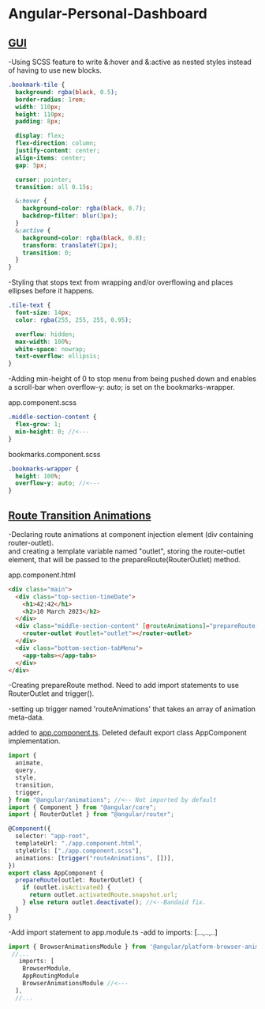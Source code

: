 # Angular-Personal-Dashboard

## <ins>GUI</ins>

-Using SCSS feature to write &:hover and &:active as nested styles instead of having to use new blocks.

```scss
.bookmark-tile {
  background: rgba(black, 0.5);
  border-radius: 1rem;
  width: 110px;
  height: 110px;
  padding: 8px;

  display: flex;
  flex-direction: column;
  justify-content: center;
  align-items: center;
  gap: 5px;

  cursor: pointer;
  transition: all 0.15s;

  &:hover {
    background-color: rgba(black, 0.7);
    backdrop-filter: blur(3px);
  }
  &:active {
    background-color: rgba(black, 0.8);
    transform: translateY(2px);
    transition: 0;
  }
}
```

-Styling that stops text from wrapping and/or overflowing and places ellipses before it happens.

```scss
.tile-text {
  font-size: 14px;
  color: rgba(255, 255, 255, 0.95);

  overflow: hidden;
  max-width: 100%;
  white-space: nowrap;
  text-overflow: ellipsis;
}
```

-Adding min-height of 0 to stop menu from being pushed down and enables a scroll-bar when overflow-y: auto; is set on the bookmarks-wrapper.

app.component.scss

```scss
.middle-section-content {
  flex-grow: 1;
  min-height: 0; //<---
}
```

bookmarks.component.scss

```scss
.bookmarks-wrapper {
  height: 100%;
  overflow-y: auto; //<---
}
```

## <ins>Route Transition Animations</ins>

-Declaring route animations at component injection element (div containing router-outlet).  
and creating a template variable named "outlet", storing the router-outlet element, that will be passed to the prepareRoute(RouterOutlet) method.

app.component.html

```html
<div class="main">
  <div class="top-section-timeDate">
    <h1>42:42</h1>
    <h2>10 March 2023</h2>
  </div>
  <div class="middle-section-content" [@routeAnimations]="prepareRoute(outlet)">
    <router-outlet #outlet="outlet"></router-outlet>
  </div>
  <div class="bottom-section-tabMenu">
    <app-tabs></app-tabs>
  </div>
</div>
```

-Creating prepareRoute method. Need to add import statements to use RouterOutlet and trigger().

-setting up trigger named 'routeAnimations' that takes an array of animation meta-data.

added to <ins>app.component.ts</ins>. Deleted default export class AppComponent implementation.

```ts
import {
  animate,
  query,
  style,
  transition,
  trigger,
} from "@angular/animations"; //<-- Not imported by default
import { Component } from "@angular/core";
import { RouterOutlet } from "@angular/router";

@Component({
  selector: "app-root",
  templateUrl: "./app.component.html",
  styleUrls: ["./app.component.scss"],
  animations: [trigger("routeAnimations", [])],
})
export class AppComponent {
  prepareRoute(outlet: RouterOutlet) {
    if (outlet.isActivated) {
      return outlet.activatedRoute.snapshot.url;
    } else return outlet.deactivate(); //<--Bandaid fix.
  }
}
```

-Add import statement to app.module.ts
-add to imports: [...,..,..]

```ts
import { BrowserAnimationsModule } from '@angular/platform-browser-animations';
 //...
   imports: [
    BrowserModule,
    AppRoutingModule
    BrowserAnimationsModule //<---
  ],
  //...

```
